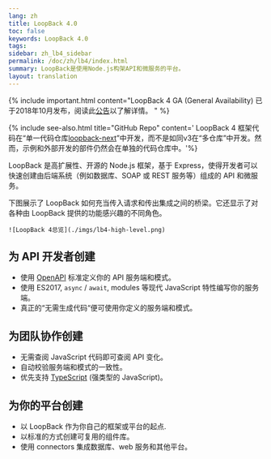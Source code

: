 ```yaml
---
lang: zh
title: LoopBack 4.0
toc: false
keywords: LoopBack 4.0
tags:
sidebar: zh_lb4_sidebar
permalink: /doc/zh/lb4/index.html
summary: LoopBack是使用Node.js构架API和微服务的平台。
layout: translation
---
```


{% include important.html content="LoopBack 4 GA (General Availability) 已于2018年10月发布，阅读此[公告](http://strongloop.com/strongblog/loopback-4-ga)以了解详情。
" %}

{% include see-also.html title="GitHub Repo" content=' LoopBack 4 框架代码在“单一代码仓库[loopback-next](https://github.com/strongloop/loopback-next)”中开发，而不是如同v3在“多仓库”中开发。然而，示例和外部开发的部件仍然会在单独的代码仓库中。'%}

LoopBack 是高扩展性、开源的 Node.js 框架，基于 Express，使得开发者可以快速创建由后端系统（例如数据库、SOAP 或 REST 服务等）组成的 API 和微服务。

下图展示了 LoopBack 如何充当传入请求和传出集成之间的桥梁。它还显示了对各种由 LoopBack 提供的功能感兴趣的不同角色。

```
![LoopBack 4总览](./imgs/lb4-high-level.png)
```

## 为 API 开发者创建

- 使用 [OpenAPI](https://www.openapis.org/) 标准定义你的 API 服务端和模式。
- 使用 ES2017, `async` / `await`, modules 等现代 JavaScript 特性编写你的服务端。
- 真正的“无需生成代码“便可使用你定义的服务端和模式。

## 为团队协作创建

- 无需查阅 JavaScript 代码即可查阅 API 变化。
- 自动校验服务端和模式的一致性。
- 优先支持 [TypeScript](https://www.typescriptlang.org) (强类型的 JavaScript)。

## 为你的平台创建

- 以 LoopBack 作为你自己的框架或平台的起点.
- 以标准的方式创建可复用的组件库。
- 使用 connectors 集成数据库、web 服务和其他平台。
